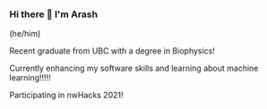 ### Hi there 👋 I'm Arash

(he/him)

Recent graduate from UBC with a degree in Biophysics!

Currently enhancing my software skills and learning about machine learning!!!!!

Participating in nwHacks 2021!



<!--
**arash-javan/arash-javan** is a ✨ _special_ ✨ repository because its `README.md` (this file) appears on your GitHub profile.

Here are some ideas to get you started:

- 🔭 I’m currently working on ...
- 🌱 I’m currently learning ...
- 👯 I’m looking to collaborate on ...
- 🤔 I’m looking for help with ...
- 💬 Ask me about ...
- 📫 How to reach me: ...
- 😄 Pronouns: ...
- ⚡ Fun fact: ...
-->
